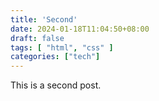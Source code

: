 ```yaml
---
title: 'Second'
date: 2024-01-18T11:04:50+08:00
draft: false
tags: [ "html", "css" ]
categories: ["tech"]
---
```


This is a second post.